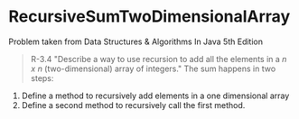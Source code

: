 RecursiveSumTwoDimensionalArray
=======================
Problem taken from Data Structures & Algorithms In Java 5th Edition
>R-3.4 "Describe a way to use recursion to add all the elements in a *n x n* (two-dimensional) array of integers."
The sum happens in two steps: 
1. Define a method to recursively add elements in a one dimensional array
2. Define a second method to recursively call the first method.
